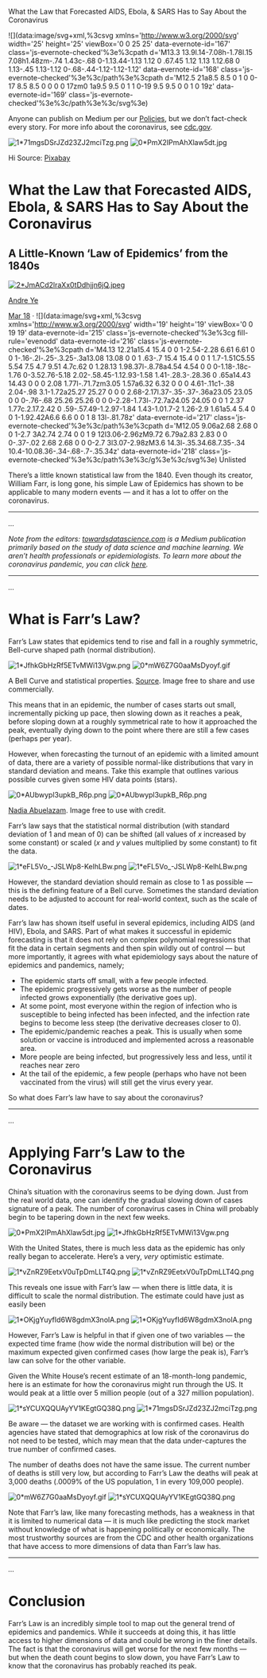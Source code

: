 What the Law that Forecasted AIDS, Ebola, & SARS Has to Say About the Coronavirus

![](data:image/svg+xml,%3csvg xmlns='http://www.w3.org/2000/svg' width='25' height='25' viewBox='0 0 25 25' data-evernote-id='167' class='js-evernote-checked'%3e%3cpath d='M13.3 13.9l.14-7.08h-1.78l.15 7.08h1.48zm-.74 1.43c-.68 0-1.13.44-1.13 1.12 0 .67.45 1.12 1.13 1.12.68 0 1.13-.45 1.13-1.12 0-.68-.44-1.12-1.12-1.12' data-evernote-id='168' class='js-evernote-checked'%3e%3c/path%3e%3cpath d='M12.5 21a8.5 8.5 0 1 0 0-17 8.5 8.5 0 0 0 0 17zm0 1a9.5 9.5 0 1 1 0-19 9.5 9.5 0 0 1 0 19z' data-evernote-id='169' class='js-evernote-checked'%3e%3c/path%3e%3c/svg%3e)

Anyone can publish on Medium per our [Policies](https://help.medium.com/hc/en-us/categories/201931128-Policies-Safety?source=post_page-----2473894f03c5----------------------), but we don’t fact-check every story. For more info about the coronavirus, see [cdc.gov](https://www.cdc.gov/coronavirus/2019-nCoV?source=post_page-----2473894f03c5----------------------).

![1*71mgsDSrJZd23ZJ2mciTzg.png](../_resources/952ef08bb4000baa804706de4a3683a9.jpg)
![0*PmX2IPmAhXlaw5dt.jpg](../_resources/127c1bd57cd546cda71bb95269df7193.jpg)

Hi Source: [Pixabay](https://pixabay.com/photos/the-fear-coronavirus-epidemic-4915904/)

# What the Law that Forecasted AIDS, Ebola, & SARS Has to Say About the Coronavirus

## A Little-Known ‘Law of Epidemics’ from the 1840s

[![2*JmACd2lraXx0tDdhjjn6jQ.jpeg](../_resources/ca2822e2131b6bfeca1d3fdb408e7e66.jpg)](https://towardsdatascience.com/@andre_ye?source=post_page-----2473894f03c5----------------------)

[Andre Ye](https://towardsdatascience.com/@andre_ye?source=post_page-----2473894f03c5----------------------)

[Mar 18](https://towardsdatascience.com/what-the-law-that-forecasted-aids-ebola-sars-has-to-say-about-the-coronavirus-2473894f03c5?source=post_page-----2473894f03c5----------------------) · ![](data:image/svg+xml,%3csvg xmlns='http://www.w3.org/2000/svg' width='19' height='19' viewBox='0 0 19 19' data-evernote-id='215' class='js-evernote-checked'%3e%3cg fill-rule='evenodd' data-evernote-id='216' class='js-evernote-checked'%3e%3cpath d='M4.13 12.21a15.4 15.4 0 0 1-2.54-2.28 6.61 6.61 0 0 1-.16-.2l-.25-.3.25-.3a13.08 13.08 0 0 1 .63-.7 15.4 15.4 0 0 1 1.7-1.51C5.55 5.54 7.5 4.7 9.51 4.7c.62 0 1.28.13 1.98.37l-.8.78a4.54 4.54 0 0 0-1.18-.18c-1.76 0-3.52.76-5.18 2.02-.58.45-1.12.93-1.58 1.41-.28.3-.28.36 0 .65a14.43 14.43 0 0 0 2.08 1.77l-.71.7zm3.05 1.57a6.32 6.32 0 0 0 4.61-.11c1-.38 2.04-.98 3.1-1.72a25.27 25.27 0 0 0 2.68-2.17l.37-.35-.37-.36a23.05 23.05 0 0 0-.76-.68 25.26 25.26 0 0 0-2.28-1.73l-.72.7a24.05 24.05 0 0 1 2.37 1.77c.2.17.2.42 0 .59-.57.49-1.2.97-1.84 1.43-1.01.7-2 1.26-2.9 1.61a5.4 5.4 0 0 1-1.92.42A6.6 6.6 0 0 1 8 13l-.81.78z' data-evernote-id='217' class='js-evernote-checked'%3e%3c/path%3e%3cpath d='M12.05 9.06a2.68 2.68 0 0 1-2.7 3A2.74 2.74 0 0 1 9 12l3.06-2.96zM9.72 6.79a2.83 2.83 0 0 0-.37-.02 2.68 2.68 0 0 0-2.7 3l3.07-2.98zM3.6 14.3l-.35.34.68.7.35-.34 10.4-10.08.36-.34-.68-.7-.35.34z' data-evernote-id='218' class='js-evernote-checked'%3e%3c/path%3e%3c/g%3e%3c/svg%3e) Unlisted

There’s a little known statistical law from the 1840. Even though its creator, William Farr, is long gone, his simple Law of Epidemics has shown to be applicable to many modern events — and it has a lot to offer on the coronavirus.

* * *

*...*

*Note from the editors: *[*towardsdatascience.com*](https://slack-redir.net/link?url=http%3A%2F%2Ftowardsdatascience.com)* is a Medium publication primarily based on the study of data science and machine learning. We aren’t health professionals or epidemiologists. To learn more about the coronavirus pandemic, you can click *[*here*](https://slack-redir.net/link?url=https%3A%2F%2Fwww.who.int%2Femergencies%2Fdiseases%2Fnovel-coronavirus-2019)*.*

* * *

*...*

# What is Farr’s Law?

Farr’s Law states that epidemics tend to rise and fall in a roughly symmetric, Bell-curve shaped path (normal distribution).

![1*JfhkGbHzRf5ETvMWi13Vgw.png](../_resources/fa7645f26365b5e9e228668029a2015d.jpg)
![0*mW6Z7G0aaMsDyoyf.gif](../_resources/55c8e6908afe9fd8a5f69471ddef9daa.gif)

A Bell Curve and statistical properties. [Source](https://upload.wikimedia.org/wikipedia/commons/b/bb/Normal_distribution_and_scales.gif). Image free to share and use commercially.

This means that in an epidemic, the number of cases starts out small, incrementally picking up pace, then slowing down as it reaches a peak, before sloping down at a roughly symmetrical rate to how it approached the peak, eventually dying down to the point where there are still a few cases (perhaps per year).

However, when forecasting the turnout of an epidemic with a limited amount of data, there are a variety of possible normal-like distributions that vary in standard deviation and means. Take this example that outlines various possible curves given some HIV data points (stars).

![0*AUbwypl3upkB_R6p.png](../_resources/27fe1995a34940cb463e30c49090c9c7.png)
![0*AUbwypl3upkB_R6p.png](../_resources/0e93acd6390748b93b8e069f74fe2577.png)

[Nadia Abuelazam](https://www.researchgate.net/profile/Nadia_Abuelezam/publication/262682750/figure/fig3/AS:296418733510658@1447683141717/HIV-epidemic-curves-from-the-fitting-procedures-This-graph-depicts-that-HIV-epidemic.png). Image free to use with credit.

Farr’s law says that the statistical normal distribution (with standard deviation of 1 and mean of 0) can be shifted (all values of *x* increased by some constant) or scaled (*x* and *y* values multiplied by some constant) to fit the data.

![1*eFL5Vo_-JSLWp8-KelhLBw.png](../_resources/d143c24240cd6a91e53e8fe82f0b0f19.png)
![1*eFL5Vo_-JSLWp8-KelhLBw.png](../_resources/0ef99a737dafedf42c8fbf037e497a6b.png)

However, the standard deviation should remain as close to 1 as possible — this is the defining feature of a Bell curve. Sometimes the standard deviation needs to be adjusted to account for real-world context, such as the scale of dates.

Farr’s law has shown itself useful in several epidemics, including AIDS (and HIV), Ebola, and SARS. Part of what makes it successful in epidemic forecasting is that it does not rely on complex polynomial regressions that fit the data in certain segments and then spin wildly out of control — but more importantly, it agrees with what epidemiology says about the nature of epidemics and pandemics, namely;

- The epidemic starts off small, with a few people infected.
- The epidemic progressively gets worse as the number of people infected grows exponentially (the derivative goes up).
- At some point, most everyone within the region of infection who is susceptible to being infected has been infected, and the infection rate begins to become less steep (the derivative decreases closer to 0).
- The epidemic/pandemic reaches a peak. This is usually when some solution or vaccine is introduced and implemented across a reasonable area.
- More people are being infected, but progressively less and less, until it reaches near zero
- At the tail of the epidemic, a few people (perhaps who have not been vaccinated from the virus) will still get the virus every year.

So what does Farr’s law have to say about the coronavirus?

* * *

*...*

# Applying Farr’s Law to the Coronavirus

China’s situation with the coronavirus seems to be dying down. Just from the real world data, one can identify the gradual slowing down of cases signature of a peak. The number of coronavirus cases in China will probably begin to be tapering down in the next few weeks.

![0*PmX2IPmAhXlaw5dt.jpg](../_resources/7deb66fc6f8e22ed95002d4a3b6d2c3f.png)
![1*JfhkGbHzRf5ETvMWi13Vgw.png](../_resources/2c3d247e3fe8163bddbfdda9cf4cae6e.png)

With the United States, there is much less data as the epidemic has only really began to accelerate. Here’s a very, *very* optimistic estimate.

![1*vZnRZ9EetxV0uTpDmLLT4Q.png](../_resources/99108df364dbd944cc605006c40f00ec.png)
![1*vZnRZ9EetxV0uTpDmLLT4Q.png](../_resources/666dccf97ad44e823d1ae9775841022e.png)

This reveals one issue with Farr’s law — when there is little data, it is difficult to scale the normal distribution. The estimate could have just as easily been

![1*OKjgYuyfId6W8gdmX3nolA.png](../_resources/f29182c88d41a57f40e8ec47c04acf44.png)
![1*OKjgYuyfId6W8gdmX3nolA.png](../_resources/8f4698b4d160e982a6f3ea70387a426c.png)

However, Farr’s Law is helpful in that if given one of two variables — the expected time frame (how wide the normal distribution will be) or the maximum expected given confirmed cases (how large the peak is), Farr’s law can solve for the other variable.

Given the White House’s recent estimate of an 18-month-long pandemic, here is an estimate for how the coronavirus might run through the US. It would peak at a little over 5 million people (out of a 327 million population).

![1*sYCUXQQUAyYV1KEgtGQ38Q.png](../_resources/8e03087d6181d782514a2ec161f37262.png)
![1*71mgsDSrJZd23ZJ2mciTzg.png](../_resources/e899970c3272f3702b6e72c3e3799394.png)

Be aware — the dataset we are working with is confirmed cases. Health agencies have stated that demographics at low risk of the coronavirus do not need to be tested, which may mean that the data under-captures the true number of confirmed cases.

The number of deaths does not have the same issue. The current number of deaths is still very low, but according to Farr’s Law the deaths will peak at 3,000 deaths (.0009% of the US population, 1 in every 109,000 people).

![0*mW6Z7G0aaMsDyoyf.gif](../_resources/b7e55373dd0ca3c9c3a29919d9a93b5b.png)
![1*sYCUXQQUAyYV1KEgtGQ38Q.png](../_resources/e928b75e2eec65fc495d95b18afc1347.png)

Note that Farr’s law, like many forecasting methods, has a weakness in that it is limited to numerical data — it is much like predicting the stock market without knowledge of what is happening politically or economically. The most trustworthy sources are from the CDC and other health organizations that have access to more dimensions of data than Farr’s law has.

* * *

*...*

# Conclusion

Farr’s Law is an incredibly simple tool to map out the general trend of epidemics and pandemics. While it succeeds at doing this, it has little access to higher dimensions of data and could be wrong in the finer details. The fact is that the coronavirus will get worse for the next few months — but when the death count begins to slow down, you have Farr’s Law to know that the coronavirus has probably reached its peak.